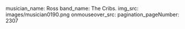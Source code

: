 musician_name: Ross
band_name: The Cribs.
img_src: images/musician0190.png
onmouseover_src: 
pagination_pageNumber: 2307